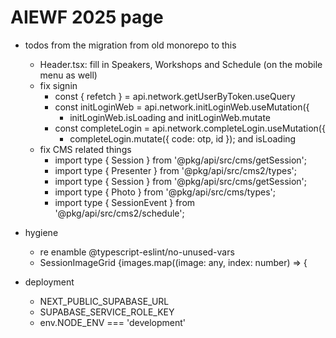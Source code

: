 # AIEWF 2025 page

- todos from the migration from old monorepo to this
    - Header.tsx: fill in Speakers, Workshops and Schedule (on the mobile menu as well)
    - fix signin
        - const { refetch } = api.network.getUserByToken.useQuery
        - const initLoginWeb = api.network.initLoginWeb.useMutation({
            - initLoginWeb.isLoading and initLoginWeb.mutate
        - const completeLogin = api.network.completeLogin.useMutation({
            - completeLogin.mutate({ code: otp, id }); and isLoading
    - fix CMS related things
        - import type { Session } from '@pkg/api/src/cms/getSession';
        - import type { Presenter } from '@pkg/api/src/cms2/types';
        - import type { Session } from '@pkg/api/src/cms/getSession';
        - import type { Photo } from '@pkg/api/src/cms/types';
        - import type { SessionEvent } from '@pkg/api/src/cms2/schedule';

- hygiene
    - re enamble @typescript-eslint/no-unused-vars
    - SessionImageGrid {images.map((image: any, index: number) => {


- deployment
    - NEXT_PUBLIC_SUPABASE_URL
    - SUPABASE_SERVICE_ROLE_KEY
    - env.NODE_ENV === 'development'
